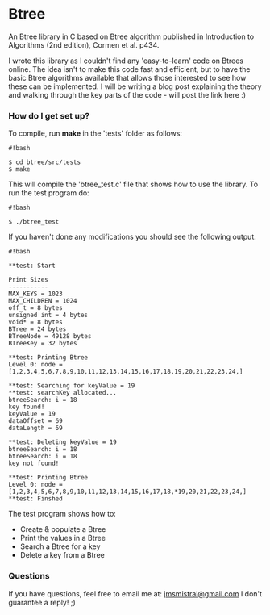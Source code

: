 # Btree #

An Btree library in C based on Btree algorithm published in Introduction to Algorithms (2nd edition), Cormen et al. p434.

I wrote this library as I couldn't find any 'easy-to-learn' code on Btrees online. The idea isn't to make this code fast and efficient, but to have the basic Btree algorithms available that allows those interested to see how these can be implemented. I will be writing a blog post explaining the theory and walking through the key parts of the code - will post the link here :)

### How do I get set up? ###

To compile, run **make** in the 'tests' folder as follows:


```
#!bash

$ cd btree/src/tests
$ make
```

This will compile the 'btree_test.c' file that shows how to use the library. To run the test program do: 


```
#!bash

$ ./btree_test
```

If you haven't done any modifications you should see the following output:


```
#!bash

**test: Start

Print Sizes
-----------
MAX_KEYS = 1023
MAX_CHILDREN = 1024
off_t = 8 bytes
unsigned int = 4 bytes
void* = 8 bytes
BTree = 24 bytes
BTreeNode = 49128 bytes
BTreeKey = 32 bytes

**test: Printing Btree
Level 0: node = [1,2,3,4,5,6,7,8,9,10,11,12,13,14,15,16,17,18,19,20,21,22,23,24,]

**test: Searching for keyValue = 19
**test: searchKey allocated...
btreeSearch: i = 18
key found!
keyValue = 19
dataOffset = 69
dataLength = 69

**test: Deleting keyValue = 19
btreeSearch: i = 18
btreeSearch: i = 18
key not found!

**test: Printing Btree
Level 0: node = [1,2,3,4,5,6,7,8,9,10,11,12,13,14,15,16,17,18,*19,20,21,22,23,24,]
**test: Finshed

```

The test program shows how to:

- Create & populate a Btree
- Print the values in a Btree
- Search a Btree for a key
- Delete a key from a Btree


### Questions ###

If you have questions, feel free to email me at: jmsmistral@gmail.com
I don't guarantee a reply! ;)